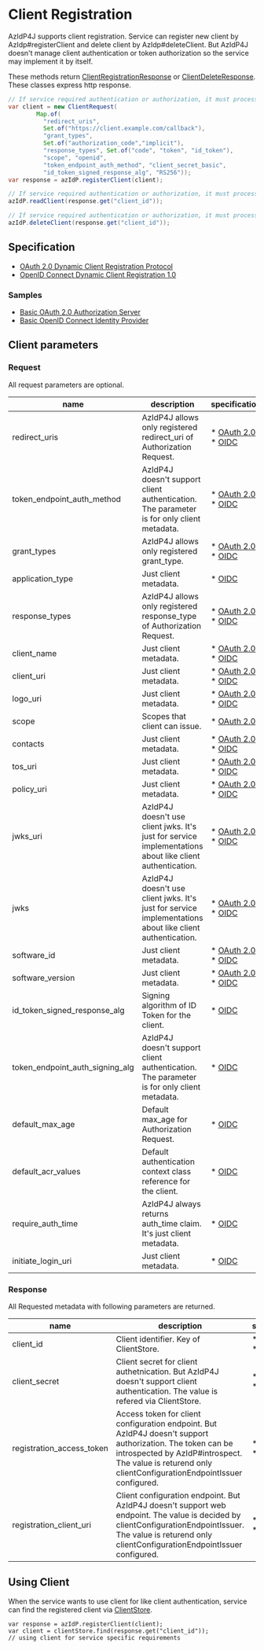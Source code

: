 # Client Registration

AzIdP4J supports client registration.
Service can register new client by AzIdp#registerClient and delete client by AzIdp#deleteClient.
But AzIdP4J doesn't manage client authentication or token authorization so the service may implement it by itself.

These methods return [ClientRegistrationResponse](https://github.com/inabajunmr/azidp4j/blob/main/azidp4j/src/main/java/org/azidp4j/client/response/ClientRegistrationResponse.java) or [ClientDeleteResponse](https://github.com/inabajunmr/azidp4j/blob/main/azidp4j/src/main/java/org/azidp4j/client/response/ClientDeleteResponse.java).
These classes express http response.

```java
// If service required authentication or authorization, it must process before AzIdp#registerClient.
var client = new ClientRequest(
        Map.of(
          "redirect_uris",
          Set.of("https://client.example.com/callback"),
          "grant_types",
          Set.of("authorization_code","implicit"),
          "response_types", Set.of("code", "token", "id_token"),
          "scope", "openid",
          "token_endpoint_auth_method", "client_secret_basic",
          "id_token_signed_response_alg", "RS256"));
var response = azIdP.registerClient(client);

// If service required authentication or authorization, it must process before AzIdp#readClient.
azIdP.readClient(response.get("client_id"));

// If service required authentication or authorization, it must process before AzIdp#deleteClient.
azIdP.deleteClient(response.get("client_id"));
```

## Specification

* [OAuth 2.0 Dynamic Client Registration Protocol](https://www.rfc-editor.org/rfc/rfc7591)
* [OpenID Connect Dynamic Client Registration 1.0](https://openid.net/specs/openid-connect-registration-1_0.html)

### Samples

* [Basic OAuth 2.0 Authorization Server](https://github.com/inabajunmr/azidp4j/blob/cdd6ca73797efb7642e970f03d53ddc867dfe323/azidp4j/src/test/java/org/azidp4j/sample/OAuth2Sample.java#L43-L60)
* [Basic OpenID Connect Identity Provider](https://github.com/inabajunmr/azidp4j/blob/df3e550359b75823f489b3c6f1571b59ef59552b/azidp4j/src/test/java/org/azidp4j/sample/OidcSample.java#L58-L75)

## Client parameters

### Request

All request parameters are optional.

| name | description | specification |
| --- | --- | --- |
| redirect_uris | AzIdP4J allows only registered redirect_uri of Authorization Request. | * [OAuth 2.0](https://www.rfc-editor.org/rfc/rfc7591)<br>* [OIDC](https://openid.net/specs/openid-connect-registration-1_0.html) |
| token_endpoint_auth_method | AzIdP4J doesn't support client authentication. The parameter is for only client metadata. | * [OAuth 2.0](https://www.rfc-editor.org/rfc/rfc7591)<br>* [OIDC](https://openid.net/specs/openid-connect-registration-1_0.html) |
| grant_types | AzIdP4J allows only registered grant_type. | * [OAuth 2.0](https://www.rfc-editor.org/rfc/rfc7591)<br>* [OIDC](https://openid.net/specs/openid-connect-registration-1_0.html) |
| application_type | Just client metadata. | * [OIDC](https://openid.net/specs/openid-connect-registration-1_0.html) |
| response_types | AzIdP4J allows only registered response_type of Authorization Request. | * [OAuth 2.0](https://www.rfc-editor.org/rfc/rfc7591)<br>* [OIDC](https://openid.net/specs/openid-connect-registration-1_0.html) |
| client_name | Just client metadata. | * [OAuth 2.0](https://www.rfc-editor.org/rfc/rfc7591)<br>* [OIDC](https://openid.net/specs/openid-connect-registration-1_0.html) |
| client_uri | Just client metadata. | * [OAuth 2.0](https://www.rfc-editor.org/rfc/rfc7591)<br>* [OIDC](https://openid.net/specs/openid-connect-registration-1_0.html) |
| logo_uri | Just client metadata. | * [OAuth 2.0](https://www.rfc-editor.org/rfc/rfc7591)<br>* [OIDC](https://openid.net/specs/openid-connect-registration-1_0.html) |
| scope | Scopes that client can issue. | * [OAuth 2.0](https://www.rfc-editor.org/rfc/rfc7591) |
| contacts | Just client metadata. | * [OAuth 2.0](https://www.rfc-editor.org/rfc/rfc7591)<br>* [OIDC](https://openid.net/specs/openid-connect-registration-1_0.html) |
| tos_uri | Just client metadata. | * [OAuth 2.0](https://www.rfc-editor.org/rfc/rfc7591)<br>* [OIDC](https://openid.net/specs/openid-connect-registration-1_0.html) |
| policy_uri | Just client metadata. | * [OAuth 2.0](https://www.rfc-editor.org/rfc/rfc7591)<br>* [OIDC](https://openid.net/specs/openid-connect-registration-1_0.html) |
| jwks_uri | AzIdP4J doesn't use client jwks. It's just for service implementations about like client authentication. | * [OAuth 2.0](https://www.rfc-editor.org/rfc/rfc7591)<br>* [OIDC](https://openid.net/specs/openid-connect-registration-1_0.html) |
| jwks | AzIdP4J doesn't use client jwks. It's just for service implementations about like client authentication. | * [OAuth 2.0](https://www.rfc-editor.org/rfc/rfc7591)<br>* [OIDC](https://openid.net/specs/openid-connect-registration-1_0.html) |
| software_id | Just client metadata. | * [OAuth 2.0](https://www.rfc-editor.org/rfc/rfc7591)<br>* [OIDC](https://openid.net/specs/openid-connect-registration-1_0.html) |
| software_version | Just client metadata. | * [OAuth 2.0](https://www.rfc-editor.org/rfc/rfc7591)<br>* [OIDC](https://openid.net/specs/openid-connect-registration-1_0.html) |
| id_token_signed_response_alg | Signing algorithm of ID Token for the client. | * [OIDC](https://openid.net/specs/openid-connect-registration-1_0.html) |
| token_endpoint_auth_signing_alg | AzIdP4J doesn't support client authentication. The parameter is for only client metadata. | * [OIDC](https://openid.net/specs/openid-connect-registration-1_0.html) |
| default_max_age | Default max_age for Authorization Request. | * [OIDC](https://openid.net/specs/openid-connect-registration-1_0.html) |
| default_acr_values | Default authentication context class reference for the client. | * [OIDC](https://openid.net/specs/openid-connect-registration-1_0.html) |
| require_auth_time | AzIdP4J always returns auth_time claim. It's just client metadata. | * [OIDC](https://openid.net/specs/openid-connect-registration-1_0.html) |
| initiate_login_uri | Just client metadata. | * [OIDC](https://openid.net/specs/openid-connect-registration-1_0.html) |

### Response

All Requested metadata with following parameters are returned.

| name | description | specification |
| --- | --- | --- |
| client_id | Client identifier. Key of  ClientStore. | * [OAuth 2.0](https://www.rfc-editor.org/rfc/rfc7591)<br>* [OIDC](https://openid.net/specs/openid-connect-registration-1_0.html) |
| client_secret | Client secret for client authetnication. But AzIdP4J doesn't support client authentication. The value is refered via ClientStore. | * [OAuth 2.0](https://www.rfc-editor.org/rfc/rfc7591)<br>* [OIDC](https://openid.net/specs/openid-connect-registration-1_0.html) |
| registration_access_token | Access token for client configuration endpoint. But AzIdP4J doesn't support authorization. The token can be introspected by AzIdP#introspect. The value is returend only clientConfigurationEndpointIssuer configured. | * [OAuth 2.0](https://www.rfc-editor.org/rfc/rfc7591)<br>* [OIDC](https://openid.net/specs/openid-connect-registration-1_0.html) |
| registration_client_uri | Client configuration endpoint. But AzIdP4J doesn't support web endpoint. The value is decided by clientConfigurationEndpointIssuer. The value is returend only clientConfigurationEndpointIssuer configured. | * [OAuth 2.0](https://www.rfc-editor.org/rfc/rfc7591)<br>* [OIDC](https://openid.net/specs/openid-connect-registration-1_0.html) |

## Using Client

When the service wants to use client for like client authentication, service can find the registered client via [ClientStore](https://github.com/inabajunmr/azidp4j/blob/main/azidp4j/src/main/java/org/azidp4j/client/ClientStore.java).
```
var response = azIdP.registerClient(client);
var client = clientStore.find(response.get("client_id"));
// using client for service specific requirements
```
